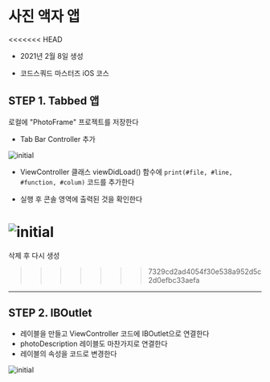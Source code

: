 # 사진 액자 앱


<<<<<<< HEAD

- 2021년 2월 8일 생성

- 코드스쿼드 마스터즈 iOS 코스



## STEP 1. Tabbed 앱

로컬에 "PhotoFrame" 프로젝트를 저장한다

- Tab Bar Controller 추가



![initial](https://user-images.githubusercontent.com/73650994/107309267-7644ea80-6acd-11eb-88ce-247b456e9971.png)



- ViewController 클래스 viewDidLoad() 함수에 `print(#file, #line, #function, #colum)` 코드를 추가한다

- 실행 후 콘솔 영역에 출력된 것을 확인한다



![initial](https://user-images.githubusercontent.com/73650994/107309393-b1dfb480-6acd-11eb-8ecc-c91d4033e54a.png)
=======
삭제 후 다시 생성
>>>>>>> 7329cd2ad4054f30e538a952d5c2d0efbc33aefa


---



## STEP 2. IBOutlet

- 레이블을 만들고 ViewController 코드에 IBOutlet으로 연결한다
- photoDescription 레이블도 마찬가지로 연결한다
- 레이블의 속성을 코드로 변경한다

![initial](https://user-images.githubusercontent.com/73650994/107325741-a1d7cd00-6aed-11eb-8002-0937ca308d1e.png)

